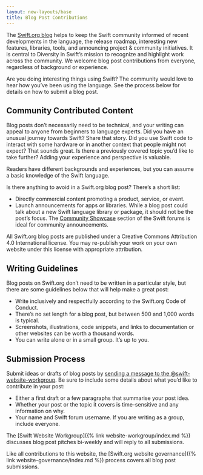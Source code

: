 ```yaml
---
layout: new-layouts/base
title: Blog Post Contributions
---
```


The [Swift.org blog](https://www.swift.org/blog/) helps to keep the Swift community informed of recent developments in the language, the release roadmap, interesting new features, libraries, tools, and announcing project & community initiatives. It is central to Diversity in Swift’s mission to recognize and highlight work across the community. We welcome blog post contributions from everyone, regardless of background or experience.

Are you doing interesting things using Swift? The community would love to hear how you’ve been using the language. See the process below for details on how to submit a blog post.

## Community Contributed Content

Blog posts don’t necessarily need to be technical, and your writing can appeal to anyone from beginners to language experts. Did you have an unusual journey towards Swift? Share that story. Did you use Swift code to interact with some hardware or in another context that people might not expect? That sounds great. Is there a previously covered topic you’d like to take further? Adding your experience and perspective is valuable.

Readers have different backgrounds and experiences, but you can assume a basic knowledge of the Swift language.

Is there anything to avoid in a Swift.org blog post? There’s a short list:

* Directly commercial content promoting a product, service, or event.
* Launch announcements for apps or libraries. While a blog post could talk about a new Swift language library or package, it should not be the post’s focus. The [Community Showcase](https://forums.swift.org/c/community-showcase/66) section of the Swift forums is ideal for community announcements.

All Swift.org blog posts are published under a Creative Commons Attribution 4.0 International license. You may re-publish your work on your own website under this license with appropriate attribution.

## Writing Guidelines

Blog posts on Swift.org don’t need to be written in a particular style, but there are some guidelines below that will help make a great post:

* Write inclusively and respectfully according to the Swift.org Code of Conduct.
* There’s no set length for a blog post, but between 500 and 1,000 words is typical.
* Screenshots, illustrations, code snippets, and links to documentation or other websites can be worth a thousand words.
* You can write alone or in a small group. It’s up to you.

## Submission Process

Submit ideas or drafts of blog posts by [sending a message to the @swift-website-workgroup](https://forums.swift.org/new-message?groupname=swift-website-workgroup&title=Blog%20post%20proposal). Be sure to include some details about what you’d like to contribute in your post:

* Either a first draft or a few paragraphs that summarise your post idea.
* Whether your post or the topic it covers is time-sensitive and any information on why.
* Your name and Swift forum username. If you are writing as a group, include everyone.

The [Swift Website Workgroup]({% link website-workgroup/index.md %}) discusses blog post pitches bi-weekly and will reply to all submissions.

Like all contributions to this website, the [Swift.org website governance]({% link website-governance/index.md %}) process covers all blog post submissions.
